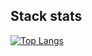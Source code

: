 
## Stack stats
[![Top Langs](https://github-readme-stats.vercel.app/api/top-langs/?username=sifer169966&layout=donut)](https://github.com/anuraghazra/github-readme-stats)

<!--
**sifer169966/sifer169966** is a ✨ _special_ ✨ repository because its `README.md` (this file) appears on your GitHub profile.

Here are some ideas to get you started:

- 🔭 I’m currently working on ...
- 🌱 I’m currently learning ...
- 👯 I’m looking to collaborate on ...
- 🤔 I’m looking for help with ...
- 💬 Ask me about ...
- 📫 How to reach me: ...
- 😄 Pronouns: ...
- ⚡ Fun fact: ...
-->
